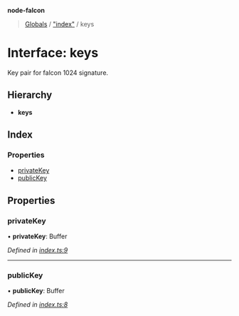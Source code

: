 **node-falcon**

> [Globals](../globals.md) / ["index"](../modules/_index_.md) / keys

# Interface: keys

Key pair for falcon 1024 signature.

## Hierarchy

* **keys**

## Index

### Properties

* [privateKey](_index_.keys.md#privatekey)
* [publicKey](_index_.keys.md#publickey)

## Properties

### privateKey

•  **privateKey**: Buffer

*Defined in [index.ts:9](https://github.com/aellison5505/faclon-node/blob/b66e27b/src/index.ts#L9)*

___

### publicKey

•  **publicKey**: Buffer

*Defined in [index.ts:8](https://github.com/aellison5505/faclon-node/blob/b66e27b/src/index.ts#L8)*
